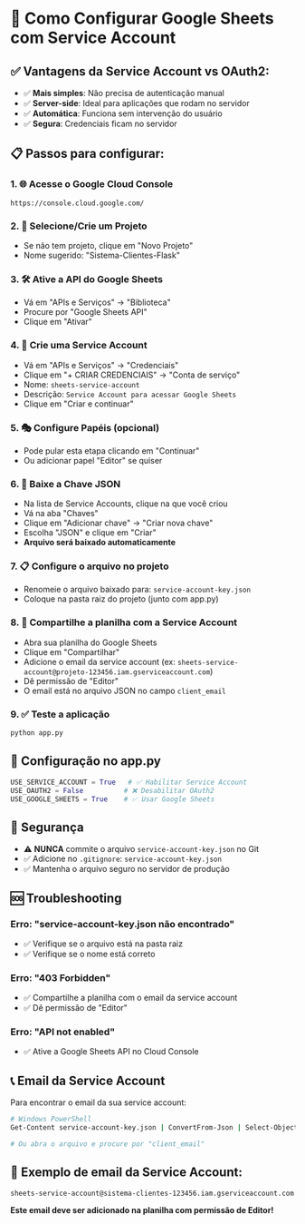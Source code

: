 # 🔐 Como Configurar Google Sheets com Service Account

## ✅ Vantagens da Service Account vs OAuth2:
- ✅ **Mais simples**: Não precisa de autenticação manual
- ✅ **Server-side**: Ideal para aplicações que rodam no servidor
- ✅ **Automática**: Funciona sem intervenção do usuário
- ✅ **Segura**: Credenciais ficam no servidor

## 📋 Passos para configurar:

### 1. 🌐 Acesse o Google Cloud Console
```
https://console.cloud.google.com/
```

### 2. 🎯 Selecione/Crie um Projeto
- Se não tem projeto, clique em "Novo Projeto"
- Nome sugerido: "Sistema-Clientes-Flask"

### 3. 🛠️ Ative a API do Google Sheets
- Vá em "APIs e Serviços" → "Biblioteca"
- Procure por "Google Sheets API"
- Clique em "Ativar"

### 4. 🔑 Crie uma Service Account
- Vá em "APIs e Serviços" → "Credenciais"
- Clique em "+ CRIAR CREDENCIAIS" → "Conta de serviço"
- Nome: `sheets-service-account`
- Descrição: `Service Account para acessar Google Sheets`
- Clique em "Criar e continuar"

### 5. 🎭 Configure Papéis (opcional)
- Pode pular esta etapa clicando em "Continuar"
- Ou adicionar papel "Editor" se quiser

### 6. 📁 Baixe a Chave JSON
- Na lista de Service Accounts, clique na que você criou
- Vá na aba "Chaves"
- Clique em "Adicionar chave" → "Criar nova chave"
- Escolha "JSON" e clique em "Criar"
- **Arquivo será baixado automaticamente**

### 7. 📋 Configure o arquivo no projeto
- Renomeie o arquivo baixado para: `service-account-key.json`
- Coloque na pasta raiz do projeto (junto com app.py)

### 8. 🔗 Compartilhe a planilha com a Service Account
- Abra sua planilha do Google Sheets
- Clique em "Compartilhar"
- Adicione o email da service account (ex: `sheets-service-account@projeto-123456.iam.gserviceaccount.com`)
- Dê permissão de "Editor"
- O email está no arquivo JSON no campo `client_email`

### 9. ✅ Teste a aplicação
```bash
python app.py
```

## 🔧 Configuração no app.py
```python
USE_SERVICE_ACCOUNT = True   # ✅ Habilitar Service Account
USE_OAUTH2 = False          # ❌ Desabilitar OAuth2
USE_GOOGLE_SHEETS = True    # ✅ Usar Google Sheets
```

## 🚨 Segurança
- ⚠️ **NUNCA** commite o arquivo `service-account-key.json` no Git
- ✅ Adicione no `.gitignore`: `service-account-key.json`
- ✅ Mantenha o arquivo seguro no servidor de produção

## 🆘 Troubleshooting

### Erro: "service-account-key.json não encontrado"
- ✅ Verifique se o arquivo está na pasta raiz
- ✅ Verifique se o nome está correto

### Erro: "403 Forbidden" 
- ✅ Compartilhe a planilha com o email da service account
- ✅ Dê permissão de "Editor"

### Erro: "API not enabled"
- ✅ Ative a Google Sheets API no Cloud Console

## 📞 Email da Service Account
Para encontrar o email da sua service account:
```bash
# Windows PowerShell
Get-Content service-account-key.json | ConvertFrom-Json | Select-Object client_email

# Ou abra o arquivo e procure por "client_email"
```

## 🎯 Exemplo de email da Service Account:
```
sheets-service-account@sistema-clientes-123456.iam.gserviceaccount.com
```

**Este email deve ser adicionado na planilha com permissão de Editor!**
